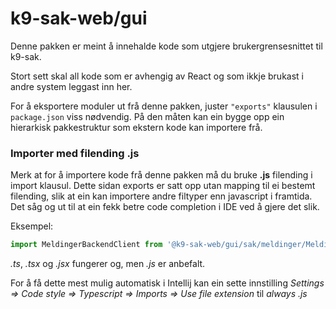 k9-sak-web/gui
==============

Denne pakken er meint å innehalde kode som utgjere brukergrensesnittet til k9-sak.

Stort sett skal all kode som er avhengig av React og som ikkje brukast i andre system leggast inn her.

For å eksportere moduler ut frå denne pakken, juster `"exports"` klausulen i `package.json` viss nødvendig. På den måten
kan ein bygge opp ein hierarkisk pakkestruktur som ekstern kode kan importere frå.


### Importer med filending .js

Merk at for å importere kode frå denne pakken må du bruke **.js** filending i import klausul. Dette sidan exports er satt
opp utan mapping til ei bestemt filending, slik at ein kan importere andre filtyper enn javascript i framtida. Det såg
og ut til at ein fekk betre code completion i IDE ved å gjere det slik.

Eksempel:
```typescript
import MeldingerBackendClient from '@k9-sak-web/gui/sak/meldinger/MeldingerBackendClient.js';
```
_.ts_, _.tsx_ og _.jsx_ fungerer og, men _.js_ er anbefalt.

For å få dette mest mulig automatisk i Intellij kan ein sette innstilling _Settings => Code style => Typescript => Imports => Use file extension_ til _always .js_
